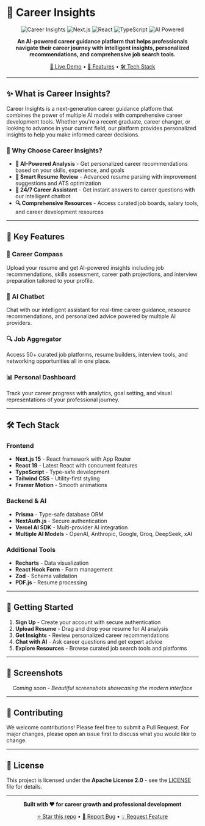 # 🚀 Career Insights

<div align="center">

![Career Insights](https://img.shields.io/badge/Career-Insights-blue?style=for-the-badge)
![Next.js](https://img.shields.io/badge/Next.js-15-black?style=for-the-badge&logo=next.js)
![React](https://img.shields.io/badge/React-19-61DAFB?style=for-the-badge&logo=react)
![TypeScript](https://img.shields.io/badge/TypeScript-007ACC?style=for-the-badge&logo=typescript)
![AI Powered](https://img.shields.io/badge/AI-Powered-green?style=for-the-badge)

**An AI-powered career guidance platform that helps professionals navigate their career journey with intelligent insights, personalized recommendations, and comprehensive job search tools.**

[🔗 Live Demo](#) • [🎯 Features](#features) • [🛠️ Tech Stack](#tech-stack)

</div>

---

## ✨ What is Career Insights?

Career Insights is a next-generation career guidance platform that combines the power of multiple AI models with comprehensive career development tools. Whether you're a recent graduate, career changer, or looking to advance in your current field, our platform provides personalized insights to help you make informed career decisions.

### 🎯 Why Choose Career Insights?

- **🤖 AI-Powered Analysis** - Get personalized career recommendations based on your skills, experience, and goals
- **📄 Smart Resume Review** - Advanced resume parsing with improvement suggestions and ATS optimization
- **💬 24/7 Career Assistant** - Get instant answers to career questions with our intelligent chatbot
- **🔍 Comprehensive Resources** - Access curated job boards, salary tools, and career development resources

---

## 🌟 Key Features

### 🧭 Career Compass
Upload your resume and get AI-powered insights including job recommendations, skills assessment, career path projections, and interview preparation tailored to your profile.

### 💬 AI Chatbot
Chat with our intelligent assistant for real-time career guidance, resource recommendations, and personalized advice powered by multiple AI providers.

### 🔍 Job Aggregator
Access 50+ curated job platforms, resume builders, interview tools, and networking opportunities all in one place.

### 📊 Personal Dashboard
Track your career progress with analytics, goal setting, and visual representations of your professional journey.

---

## 🛠️ Tech Stack

### Frontend
- **Next.js 15** - React framework with App Router
- **React 19** - Latest React with concurrent features  
- **TypeScript** - Type-safe development
- **Tailwind CSS** - Utility-first styling
- **Framer Motion** - Smooth animations

### Backend & AI
- **Prisma** - Type-safe database ORM
- **NextAuth.js** - Secure authentication
- **Vercel AI SDK** - Multi-provider AI integration
- **Multiple AI Models** - OpenAI, Anthropic, Google, Groq, DeepSeek, xAI

### Additional Tools
- **Recharts** - Data visualization
- **React Hook Form** - Form management
- **Zod** - Schema validation
- **PDF.js** - Resume processing

---

## 🚀 Getting Started

1. **Sign Up** - Create your account with secure authentication
2. **Upload Resume** - Drag and drop your resume for AI analysis  
3. **Get Insights** - Review personalized career recommendations
4. **Chat with AI** - Ask career questions and get expert advice
5. **Explore Resources** - Browse curated job search tools and platforms

---

## 🎨 Screenshots

<div align="center">

*Coming soon - Beautiful screenshots showcasing the modern interface*

</div>

---

## 🤝 Contributing

We welcome contributions! Please feel free to submit a Pull Request. For major changes, please open an issue first to discuss what you would like to change.

---

## 📄 License

This project is licensed under the **Apache License 2.0** - see the [LICENSE](LICENSE) file for details.

---

<div align="center">

**Built with ❤️ for career growth and professional development**

[⭐ Star this repo](#) • [🐛 Report Bug](#) • [💡 Request Feature](#)

</div>